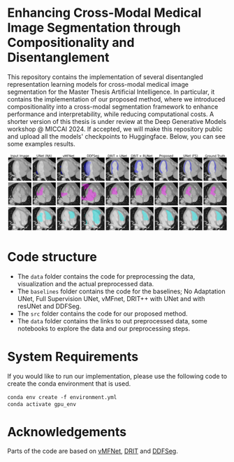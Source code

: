 # Enhancing Cross-Modal Medical Image Segmentation through Compositionality and Disentanglement

This repository contains the implementation of several disentangled representation learning models for cross-modal medical image segmentation for the Master Thesis Artificial Intelligence.
In particular, it contains the implementation of our proposed method, where we introduced compositionality into a cross-modal segmentation framework to enhance performance and interpretability, while reducing computational costs. 
A shorter version of this thesis is under review at the Deep Generative Models workshop @ MICCAI 2024. If accepted, we will make this repository public and upload all the models' checkpoints to Huggingface. 
Below, you can see some examples results.

![results](results/vis_MRI->CT_MYO_LV_RV.png)

# Code structure
- The `data` folder contains the code for preprocessing the data, visualization and the actual preprocessed data.
- The `baselines` folder contains the code for the baselines; No Adaptation UNet, Full Supervision UNet, vMFnet, DRIT++ with UNet and with resUNet and DDFSeg. 
- The `src` folder contains the code for our proposed method.
- The `data` folder contains the links to out preprocessed data, some notebooks to explore the data and our preprocessing steps.



# System Requirements
If you would like to run our implementation, please use the following code to create the conda environment that is used. 

```
conda env create -f environment.yml
conda activate gpu_env
```


# Acknowledgements

Parts of the code are based on [vMFNet](https://github.com/vios-s/vMFNet), [DRIT](https://github.com/HsinYingLee/DRIT) and [DDFSeg](https://github.com/Endless-Hao/DDFSeg).